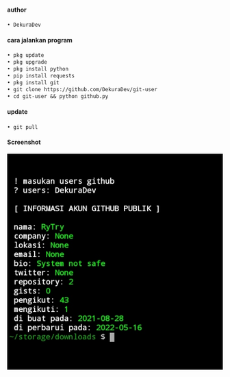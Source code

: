 #### author
```
• DekuraDev
```
#### cara jalankan program
```
• pkg update
• pkg upgrade
• pkg install python
• pip install requests
• pkg install git
• git clone https://github.com/DekuraDev/git-user
• cd git-user && python github.py
```
#### update 
```
• git pull
```
#### Screenshot
![foto](https://github.com/DekuraDev/git-user/blob/main/IMG_20220523_070742.jpg)
